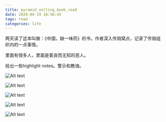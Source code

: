 ```yaml
---
title: pyramid_selling_book_read
date: 2020-04-19 16:56:43
tags: read
categories: life
---
```


两天读了这本叫做：《中国，缺一味药》的书，作者深入传销窝点，记录了传销组织内的一点事情。

里面有很多人，里面是善良而无知的恶人。

给出一些highlight notes。警示和教诲。

<!--more-->

![Alt text](https://gateway.pinata.cloud/ipfs/QmeAZNWUP5cLnDezD8v851cSix7RGaCr6iCdZMpTMbuUSa "Optional title")


![Alt text](https://gateway.pinata.cloud/ipfs/QmULhjvWUZgLNkMtVdLXWDRrjRNd1ytzxDxMQyfGvZgWsz "Optional title")

![Alt text](https://gateway.pinata.cloud/ipfs/QmRkqhWePLgMqPzSshVpNSwtRkwac22CZKe9koheHWJ3as "Optional title")

![Alt text](https://gateway.pinata.cloud/ipfs/QmQpzknuXPsHzw3eJy1UyoZAjBnEcCn7n1VY5y61DDQMFM "Optional title")

![Alt text](https://gateway.pinata.cloud/ipfs/QmYEghtSJeuVY6pJVPThGcU1HKftkAckdSbHzt6NPzQioS "Optional title")
